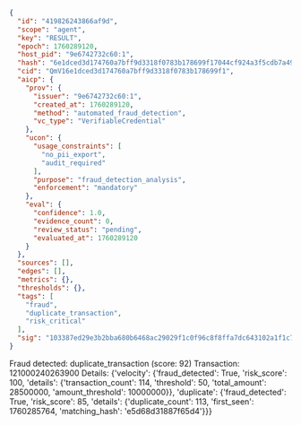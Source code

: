 ```json
{
  "id": "419826243866af9d",
  "scope": "agent",
  "key": "RESULT",
  "epoch": 1760289120,
  "host_pid": "9e6742732c60:1",
  "hash": "6e1dced3d174760a7bff9d3318f0783b178699f17044cf924a3f5cdb7a498b97",
  "cid": "QmV16e1dced3d174760a7bff9d3318f0783b178699f1",
  "aicp": {
    "prov": {
      "issuer": "9e6742732c60:1",
      "created_at": 1760289120,
      "method": "automated_fraud_detection",
      "vc_type": "VerifiableCredential"
    },
    "ucon": {
      "usage_constraints": [
        "no_pii_export",
        "audit_required"
      ],
      "purpose": "fraud_detection_analysis",
      "enforcement": "mandatory"
    },
    "eval": {
      "confidence": 1.0,
      "evidence_count": 0,
      "review_status": "pending",
      "evaluated_at": 1760289120
    }
  },
  "sources": [],
  "edges": [],
  "metrics": {},
  "thresholds": {},
  "tags": [
    "fraud",
    "duplicate_transaction",
    "risk_critical"
  ],
  "sig": "103387ed29e3b2bba680b6468ac29029f1c0f96c8f8ffa7dc643102a1f1c72a1"
}
```

Fraud detected: duplicate_transaction (score: 92)
Transaction: 121000240263900
Details: {'velocity': {'fraud_detected': True, 'risk_score': 100, 'details': {'transaction_count': 114, 'threshold': 50, 'total_amount': 28500000, 'amount_threshold': 10000000}}, 'duplicate': {'fraud_detected': True, 'risk_score': 85, 'details': {'duplicate_count': 113, 'first_seen': 1760285764, 'matching_hash': 'e5d68d31887f65d4'}}}